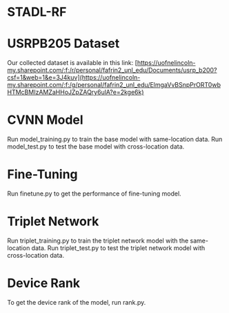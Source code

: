 # STADL-RF
# USRPB205 Dataset
Our collected dataset is available in this link:
[https://uofnelincoln-my.sharepoint.com/:f:/r/personal/fafrin2_unl_edu/Documents/usrp_b200?csf=1&web=1&e=3J4kuv](https://uofnelincoln-my.sharepoint.com/:f:/g/personal/fafrin2_unl_edu/ElmgaVvBSnpPrORT0wbHTMcBMIzAMZaHHoJZpZAQry6ulA?e=2kge6k)
# CVNN Model
Run model_training.py to train the base model with same-location data.
Run model_test.py to test the base model with cross-location data.
# Fine-Tuning
Run finetune.py to get the performance of fine-tuning model.
# Triplet Network
Run triplet_training.py to train the triplet network model with the same-location data.
Run triplet_test.py to test the triplet network model with cross-location data.
# Device Rank
To get the device rank of the model, run rank.py. 
